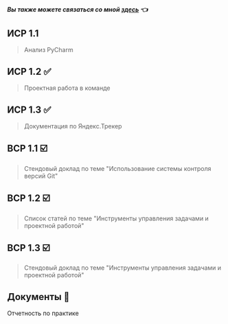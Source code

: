
#### *Вы также можете связаться со мной [здесь](https://vk.com/nestessia) 👈*



## ИСР 1.1

> Анализ PyCharm



## ИСР 1.2 ✅

>Проектная работа в команде


## ИСР 1.3 ✅

>Документация по Яндекс.Трекер


## ВСР 1.1 ☑️

>Стендовый доклад по теме "Использование системы контроля версий Git"
    

## ВСР 1.2 ☑️

>Список статей по теме "Инструменты управления задачами и проектной работой" 
    
    
## ВСР 1.3 ☑️

>Стендовый доклад по теме "Инструменты управления задачами и проектной работой"


## Документы 📂

Отчетность по практике 
